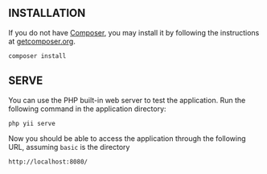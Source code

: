 INSTALLATION
------------
If you do not have [Composer](https://getcomposer.org/), you may install it by following the instructions
at [getcomposer.org](https://getcomposer.org/doc/00-intro.md#installation-nix).

~~~
composer install
~~~

SERVE
-------------
You can use the PHP built-in web server to test the application. Run the following command in the application directory:

~~~
php yii serve
~~~

Now you should be able to access the application through the following URL, assuming `basic` is the directory

~~~
http://localhost:8080/
~~~